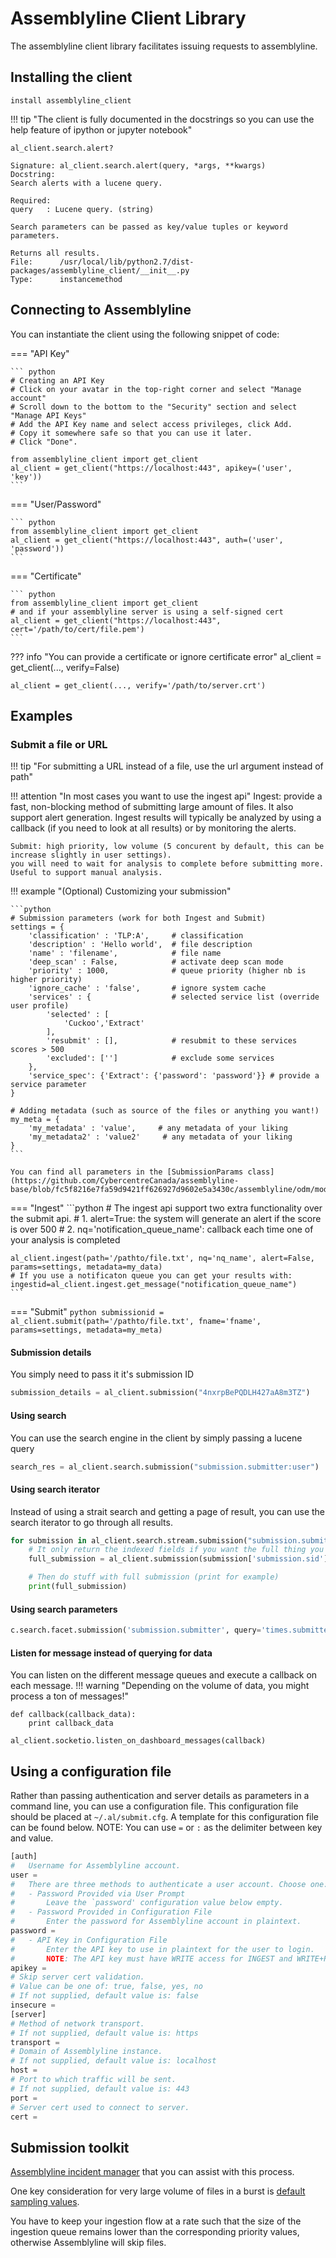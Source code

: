 # Assemblyline Client Library

The assemblyline client library facilitates issuing requests to assemblyline.

## Installing the client

```
install assemblyline_client
```

!!! tip "The client is fully documented in the docstrings so you can use the help feature of ipython or jupyter notebook"

    al_client.search.alert?
    
    Signature: al_client.search.alert(query, *args, **kwargs)
    Docstring:
    Search alerts with a lucene query.

    Required:
    query   : Lucene query. (string)

    Search parameters can be passed as key/value tuples or keyword parameters.

    Returns all results.
    File:      /usr/local/lib/python2.7/dist-packages/assemblyline_client/__init__.py
    Type:      instancemethod

## Connecting to Assemblyline

You can instantiate the client using the following snippet of code:

=== "API Key"

    ``` python
    # Creating an API Key
    # Click on your avatar in the top-right corner and select "Manage account"
    # Scroll down to the bottom to the "Security" section and select "Manage API Keys"
    # Add the API Key name and select access privileges, click Add.
    # Copy it somewhere safe so that you can use it later.
    # Click "Done".

    from assemblyline_client import get_client
    al_client = get_client("https://localhost:443", apikey=('user', 'key'))
    ```
=== "User/Password"

    ``` python
    from assemblyline_client import get_client
    al_client = get_client("https://localhost:443", auth=('user', 'password'))
    ```
=== "Certificate"
 
    ``` python
    from assemblyline_client import get_client
    # and if your assemblyline server is using a self-signed cert
    al_client = get_client("https://localhost:443", cert='/path/to/cert/file.pem')
    ```

??? info "You can provide a certificate or ignore certificate error"
    al_client = get_client(..., verify=False)

    al_client = get_client(..., verify='/path/to/server.crt')

## Examples

### Submit a file or URL

!!! tip "For submitting a URL instead of a file, use the url argument instead of path"

!!! attention "In most cases you want to use the ingest api"
    Ingest: provide a fast, non-blocking method of submitting large amount of files. It also support alert generation.
    Ingest results will typically be analyzed by using a callback (if you need to look at all results) or by monitoring the alerts.

    Submit: high priority, low volume (5 concurent by default, this can be increase slightly in user settings).
    you will need to wait for analysis to complete before submitting more. Useful to support manual analysis.


!!! example "(Optional) Customizing your submission"

    ```python
    # Submission parameters (work for both Ingest and Submit)
    settings = { 
        'classification' : 'TLP:A',     # classification
        'description' : 'Hello world',  # file description
        'name' : 'filename',            # file name
        'deep_scan' : False,            # activate deep scan mode
        'priority' : 1000,              # queue priority (higher nb is higher priority)
        'ignore_cache' : 'false',       # ignore system cache
        'services' : {                  # selected service list (override user profile)
            'selected' : [
                'Cuckoo','Extract'
            ],
            'resubmit' : [],            # resubmit to these services scores > 500
            'excluded': ['']            # exclude some services
        },
        'service_spec': {'Extract': {'password': 'password'}} # provide a service parameter
    }

    # Adding metadata (such as source of the files or anything you want!)
    my_meta = {
        'my_metadata' : 'value',     # any metadata of your liking
        'my_metadata2' : 'value2'     # any metadata of your liking
    }
    ```

    You can find all parameters in the [SubmissionParams class](https://github.com/CybercentreCanada/assemblyline-base/blob/fc5f8216e7fa59d9421ff626927d9602e5a3430c/assemblyline/odm/models/submission.py#L41).

=== "Ingest"
    ```python
    # The ingest api support two extra functionality over the submit api.
    # 1. alert=True: the system will generate an alert if the score is over 500
    # 2. nq='notification_queue_name': callback each time one of your analysis is completed

    al_client.ingest(path='/pathto/file.txt', nq='nq_name', alert=False, params=settings, metadata=my_data)
    # If you use a notificaton queue you can get your results with:
    ingestid=al_client.ingest.get_message("notification_queue_name")
    ```
=== "Submit"
    ```python
    submissionid = al_client.submit(path='/pathto/file.txt', fname='fname', params=settings, metadata=my_meta)
    ```

#### Submission details
You simply need to pass it it's submission ID
``` python
submission_details = al_client.submission("4nxrpBePQDLH427aA8m3TZ")
```

#### Using search
You can use the search engine in the client by simply passing a lucene query
``` python
search_res = al_client.search.submission("submission.submitter:user")
```

#### Using search iterator
Instead of using a strait search and getting a page of result, you can use the search iterator to go through all results.
``` python
for submission in al_client.search.stream.submission("submission.submitter:user"):
    # It only return the indexed fields if you want the full thing you need to go get it
    full_submission = al_client.submission(submission['submission.sid'])

    # Then do stuff with full submission (print for example)
    print(full_submission)
```

#### Using search parameters
``` python
c.search.facet.submission('submission.submitter', query='times.submitted:[NOW-7DAYS TO NOW]')
```
#### Listen for message instead of querying for data

You can listen on the different message queues and execute a callback on each message.
!!! warning "Depending on the volume of data, you might process a ton of messages!"

    def callback(callback_data):
        print callback_data

    al_client.socketio.listen_on_dashboard_messages(callback)

## Using a configuration file
Rather than passing authentication and server details as parameters in a command line, you can use a configuration file.
This configuration file should be placed at `~/.al/submit.cfg`. A template for this configuration 
file can be found below.
NOTE: You can use `=` or `:` as the delimiter between key and value.
``` python
[auth]
#   Username for Assemblyline account.
user = 
#   There are three methods to authenticate a user account. Choose one:
#   - Password Provided via User Prompt
#       Leave the `password' configuration value below empty.
#   - Password Provided in Configuration File
#       Enter the password for Assemblyline account in plaintext.
password = 
#   - API Key in Configuration File
#       Enter the API key to use in plaintext for the user to login.
#       NOTE: The API key must have WRITE access for INGEST and WRITE+READ for SUBMIT.
apikey = 
# Skip server cert validation. 
# Value can be one of: true, false, yes, no
# If not supplied, default value is: false
insecure = 
[server]
# Method of network transport. 
# If not supplied, default value is: https
transport = 
# Domain of Assemblyline instance.
# If not supplied, default value is: localhost
host = 
# Port to which traffic will be sent.
# If not supplied, default value is: 443
port = 
# Server cert used to connect to server.
cert = 
```

## Submission toolkit
[Assemblyline incident manager](https://github.com/CybercentreCanada/assemblyline-incident-manager) that you can assist with this process.

One key consideration for very large volume of files in a burst is [default sampling values](https://github.com/CybercentreCanada/assemblyline-base/blob/9d4ab5586ff34ae20e3a08e9584776379fc981e9/assemblyline/odm/models/config.py#L377).

You have to keep your ingestion flow at a rate such that the size of the ingestion queue remains lower than the corresponding priority values, otherwise Assemblyline will skip files.
